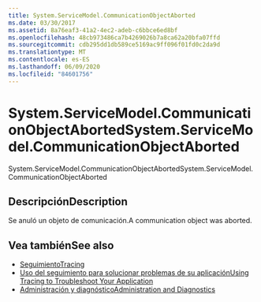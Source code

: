 ```yaml
---
title: System.ServiceModel.CommunicationObjectAborted
ms.date: 03/30/2017
ms.assetid: 8a76eaf3-41a2-4ec2-adeb-c6bbce6ed8bf
ms.openlocfilehash: 48cb973486ca7b4269026b7a8ca62a20bfa07ffd
ms.sourcegitcommit: cdb295dd1db589ce5169ac9ff096f01fd0c2da9d
ms.translationtype: MT
ms.contentlocale: es-ES
ms.lasthandoff: 06/09/2020
ms.locfileid: "84601756"
---
```

# <a name="systemservicemodelcommunicationobjectaborted"></a><span data-ttu-id="c5c8c-102">System.ServiceModel.CommunicationObjectAborted</span><span class="sxs-lookup"><span data-stu-id="c5c8c-102">System.ServiceModel.CommunicationObjectAborted</span></span>
<span data-ttu-id="c5c8c-103">System.ServiceModel.CommunicationObjectAborted</span><span class="sxs-lookup"><span data-stu-id="c5c8c-103">System.ServiceModel.CommunicationObjectAborted</span></span>  
  
## <a name="description"></a><span data-ttu-id="c5c8c-104">Descripción</span><span class="sxs-lookup"><span data-stu-id="c5c8c-104">Description</span></span>  
 <span data-ttu-id="c5c8c-105">Se anuló un objeto de comunicación.</span><span class="sxs-lookup"><span data-stu-id="c5c8c-105">A communication object was aborted.</span></span>  
  
## <a name="see-also"></a><span data-ttu-id="c5c8c-106">Vea también</span><span class="sxs-lookup"><span data-stu-id="c5c8c-106">See also</span></span>

- [<span data-ttu-id="c5c8c-107">Seguimiento</span><span class="sxs-lookup"><span data-stu-id="c5c8c-107">Tracing</span></span>](index.md)
- [<span data-ttu-id="c5c8c-108">Uso del seguimiento para solucionar problemas de su aplicación</span><span class="sxs-lookup"><span data-stu-id="c5c8c-108">Using Tracing to Troubleshoot Your Application</span></span>](using-tracing-to-troubleshoot-your-application.md)
- [<span data-ttu-id="c5c8c-109">Administración y diagnóstico</span><span class="sxs-lookup"><span data-stu-id="c5c8c-109">Administration and Diagnostics</span></span>](../index.md)
